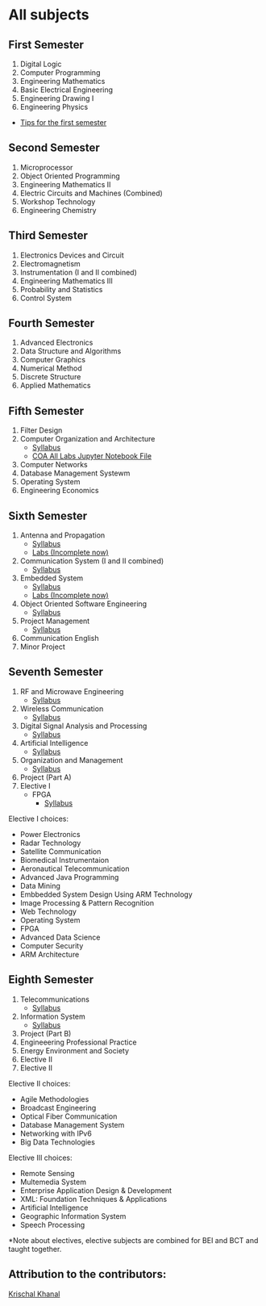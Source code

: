 # All subjects

## First Semester
1. Digital Logic
2. Computer Programming
3. Engineering Mathematics
4. Basic Electrical Engineering
5. Engineering Drawing I
6. Engineering Physics
* [Tips for the first semester](BEI-extra/1st-sem-tips.md)

## Second Semester
1. Microprocessor
2. Object Oriented Programming
3. Engineering Mathematics II
4. Electric Circuits and Machines (Combined)
5. Workshop Technology
6. Engineering Chemistry

## Third Semester
1. Electronics Devices and Circuit
2. Electromagnetism
3. Instrumentation (I and II combined)
4. Engineering Mathematics III
5. Probability and Statistics
6. Control System

## Fourth Semester
1. Advanced Electronics
2. Data Structure and Algorithms
3. Computer Graphics
4. Numerical Method
5. Discrete Structure
6. Applied Mathematics

## Fifth Semester
1. Filter Design
2. Computer Organization and Architecture
    * [Syllabus](../Subjects/COA/syllabus.md)
    * [COA All Labs Jupyter Notebook File](../Subjects/COA/COA_all_labs.ipynb)
3. Computer Networks
4. Database Management Systewm
5. Operating System
6. Engineering Economics

## Sixth Semester
1. Antenna and Propagation
    * [Syllabus](../Subjects/Antenna-and-Propagation/syllabus.md)
    * [Labs (Incomplete now)](../Subjects/Antenna-and-Propagation/labs.md)
2. Communication System (I and II combined)
    * [Syllabus](../Subjects/Communication-System/syllabus.md)
3. Embedded System
    * [Syllabus](../Subjects/Embedded-System/syllabus.md)
    * [Labs (Incomplete now)](../Subjects/Embedded-System/labs.md)
4. Object Oriented Software Engineering
    * [Syllabus](../Subjects/OOSE/syllabus.md)
5. Project Management
    * [Syllabus](../Subjects/Project-Management/syllabus.md)
5. Communication English
7. Minor Project

## Seventh Semester
1. RF and Microwave Engineering
    * [Syllabus](../Subjects/RF-and-Microwave-Engineering/syllabus.md)
2. Wireless Communication
    * [Syllabus](../Subjects/Wireless-Communication/syllabus.md)
3. Digital Signal Analysis and Processing
    * [Syllabus](../Subjects/Digital-Signal-Analysis-and-Processing/syllabus.md)
4. Artificial Intelligence
    * [Syllabus](../Subjects/Artificial-Intelligence/syllabus.md)
5. Organization and Management
    * [Syllabus](../Subjects/Organization-and-Management/syllabus.md)
6. Project (Part A)
7. Elective I
    - FPGA
        * [Syllabus](../Subjects/Advanced-FPGA-and-Embedded-Design/syllabus.md)

Elective I choices:
- Power Electronics
- Radar Technology
- Satellite Communication
- Biomedical Instrumentaion
- Aeronautical Telecommunication
- Advanced Java Programming
- Data Mining
- Embbedded System Design Using ARM Technology
- Image Processing & Pattern Recognition
- Web Technology
- Operating System
- FPGA
- Advanced Data Science
- Computer Security
- ARM Architecture

## Eighth Semester
1. Telecommunications
    * [Syllabus](../Subjects/Telecommunication/syllabus.md)
2. Information System
    * [Syllabus](../Subjects/Information-System/syllabus.md)
3. Project (Part B)
4. Engineeering Professional Practice
5. Energy Environment and Society
6. Elective II
7. Elective II

Elective II choices:
- Agile Methodologies
- Broadcast Engineering
- Optical Fiber Communication
- Database Management System
- Networking with IPv6
- Big Data Technologies

Elective III choices:
- Remote Sensing
- Multemedia System
- Enterprise Application Design & Development
- XML: Foundation Techniques & Applications
- Artificial Intelligence
- Geographic Information System
- Speech Processing

*Note about electives, elective subjects are combined for BEI and BCT and taught together.

## Attribution to the contributors:

[Krischal Khanal](https://github.com/krischal111)